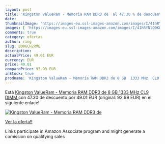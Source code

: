```yaml
---
layout: post
title: 'Kingston ValueRam - Memoria RAM DDR3 de  al 47.30 % de descuento'
date: 
thumbnailImage: 'https://images-eu.ssl-images-amazon.com/images/I/41hRYNlQ9KL._SL200_.jpg'
images: [ 'https://images-eu.ssl-images-amazon.com/images/I/41hRYNlQ9KL._SL200_.jpg' ]
comments: true
category: ofertas
author: ring
slug: B006CH2RME
description:
actualPrice: 49.01 EUR
currency: EUR
price: 49.01
comparePrice: 92.99 EUR
inStock: true
prodname: 'Kingston ValueRam - Memoria RAM DDR3 de 8 GB  1333 MHz  CL9 DIMM '
---
```


Está [Kingston ValueRam - Memoria RAM DDR3 de 8 GB  1333 MHz  CL9 DIMM ](https://www.amazon.es/dp/B006CH2RME/?tag=tolees-21) con 47.30 de descuento por 49.01 EUR (original: 92.99 EUR) en el siguiente enlace!

[![Kingston ValueRam - Memoria RAM DDR3 de ](https://images-eu.ssl-images-amazon.com/images/I/41hRYNlQ9KL._SL200_.jpg)](https://www.amazon.es/dp/B006CH2RME/?tag=tolees-21)

[Ver la oferta!!](https://www.amazon.es/dp/B006CH2RME/?tag=tolees-21)

Links participate in Amazon Associate program and might generate a comission on qualifying sales


